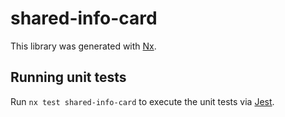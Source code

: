 # shared-info-card

This library was generated with [Nx](https://nx.dev).

## Running unit tests

Run `nx test shared-info-card` to execute the unit tests via [Jest](https://jestjs.io).
